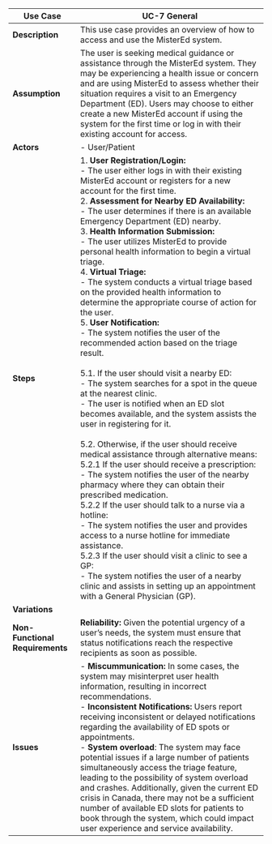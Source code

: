 | Use Case    | UC-7 General                                              |
|-------------------|--------------------------------------------------------------------|
| **Description**    | This use case provides an overview of how to access and use the MisterEd system. |
| **Assumption**     |The user is seeking medical guidance or assistance through the MisterEd system. They may be experiencing a health issue or concern and are using MisterEd to assess whether their situation requires a visit to an Emergency Department (ED). Users may choose to either create a new MisterEd account if using the system for the first time or log in with their existing account for access. |
| **Actors**         | - User/Patient|
| **Steps**          | 1. **User Registration/Login:**<br> - The user either logs in with their existing MisterEd account or registers for a new account for the first time.<br> 2. **Assessment for Nearby ED Availability:**<br> - The user determines if there is an available Emergency Department (ED) nearby.<br> 3. **Health Information Submission:**<br> - The user utilizes MisterEd to provide personal health information to begin a virtual triage. <br> 4. **Virtual Triage:**<br> - The system conducts a virtual triage based on the provided health information to determine the appropriate course of action for the user. <br> 5. **User Notification:** <br> - The system notifies the user of the recommended action based on the triage result. <br><br>    5.1. If the user should visit a nearby ED:<br> - The system searches for a spot in the queue at the nearest clinic. <br> - The user is notified when an ED slot becomes available, and the system assists the user in registering for it. <br> <br>   5.2. Otherwise, if the user should receive medical assistance through alternative means: <br> 5.2.1 If the user should receive a prescription: <br> - The system notifies the user of the nearby pharmacy where they can obtain their prescribed medication. <br> 5.2.2 If the user should talk to a nurse via a hotline: <br> - The system notifies the user and provides access to a nurse hotline for immediate assistance. <br> 5.2.3 If the user should visit a clinic to see a GP: <br> - The system notifies the user of a nearby clinic and assists in setting up an appointment with a General Physician (GP). |
| **Variations**     |     |
| **Non-Functional Requirements** | **Reliability:** Given the potential urgency of a user’s needs, the system must ensure that status notifications reach the respective recipients as soon as possible. |
| **Issues**         | - **Miscummunication:** In some cases, the system may misinterpret user health information, resulting in incorrect recommendations. <br> - **Inconsistent Notifications:** Users report receiving inconsistent or delayed notifications regarding the availability of ED spots or appointments. <br> - **System overload**: The system may face potential issues if a large number of patients simultaneously access the triage feature, leading to the possibility of system overload and crashes. Additionally, given the current ED crisis in Canada, there may not be a sufficient number of available ED slots for patients to book through the system, which could impact user experience and service availability.|
